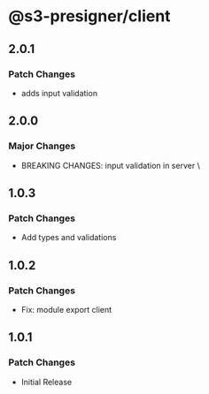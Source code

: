 # @s3-presigner/client

## 2.0.1

### Patch Changes

- adds input validation

## 2.0.0

### Major Changes

- BREAKING CHANGES: input validation in server \

## 1.0.3

### Patch Changes

- Add types and validations

## 1.0.2

### Patch Changes

- Fix: module export client

## 1.0.1

### Patch Changes

- Initial Release
